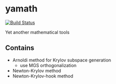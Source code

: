 yamath
======

[![Build Status](https://travis-ci.org/termoshtt/yamath.png)](https://travis-ci.org/termoshtt/yamath)

Yet another mathematical tools

Contains
--------

- Arnoldi method for Krylov subspace generation
  - use MGS orthogonalization
- Newton-Krylov method
- Newton-Krylov-hook method

